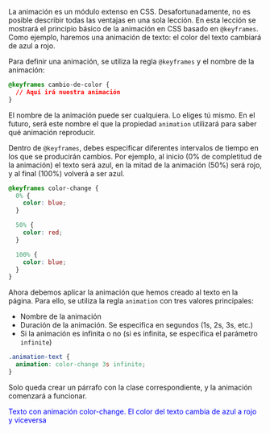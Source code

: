 La animación es un módulo extenso en CSS. Desafortunadamente, no es posible describir todas las ventajas en una sola lección. En esta lección se mostrará el principio básico de la animación en CSS basado en `@keyframes`. Como ejemplo, haremos una animación de texto: el color del texto cambiará de azul a rojo.

Para definir una animación, se utiliza la regla `@keyframes` y el nombre de la animación:

```css
@keyframes cambio-de-color {
  // Aquí irá nuestra animación
}
```

El nombre de la animación puede ser cualquiera. Lo eliges tú mismo. En el futuro, será este nombre el que la propiedad `animation` utilizará para saber qué animación reproducir.

Dentro de `@keyframes`, debes especificar diferentes intervalos de tiempo en los que se producirán cambios. Por ejemplo, al inicio (0% de completitud de la animación) el texto será azul, en la mitad de la animación (50%) será rojo, y al final (100%) volverá a ser azul.

```css
@keyframes color-change {
  0% {
    color: blue;
  }

  50% {
    color: red;
  }

  100% {
    color: blue;
  }
}
```

Ahora debemos aplicar la animación que hemos creado al texto en la página. Para ello, se utiliza la regla `animation` con tres valores principales:

* Nombre de la animación
* Duración de la animación. Se especifica en segundos (1s, 2s, 3s, etc.)
* Si la animación es infinita o no (si es infinita, se especifica el parámetro `infinite`)

```css
.animation-text {
  animation: color-change 3s infinite;
}
```

Solo queda crear un párrafo con la clase correspondiente, y la animación comenzará a funcionar.

<div class="hexlet-basics-example">
  <style>
    @keyframes color-change {
      0% {
        color: blue;
      }

      50% {
        color: red;
      }

      100% {
        color: blue;
      }
    }

    .animation-text {
      animation: color-change 3s infinite;
    }
  </style>
  <p class="animation-text m-0">Texto con animación color-change. El color del texto cambia de azul a rojo y viceversa</p>
</div>
